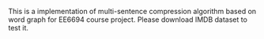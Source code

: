 This is a implementation of multi-sentence compression algorithm based on word graph for EE6694 course project. Please download IMDB dataset to test it.
